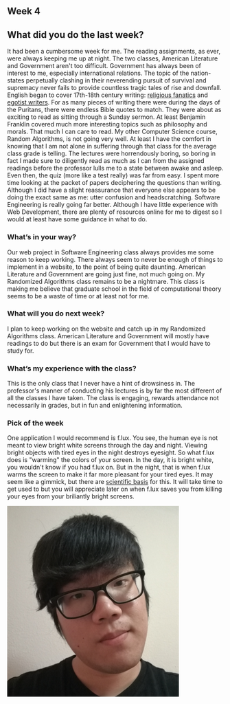 ## Week 4

## What did you do the last week?

It had been a cumbersome week for me. The reading assignments, as ever, were always keeping me up at night. The two classes, American Literature and Government aren't too difficult. Government has always been of interest to me, especially international relations. The topic of the nation-states perpetually clashing in their neverending pursuit of survival and supremacy never fails to provide countless tragic tales of rise and downfall. English began to cover 17th-18th century writing: [religious fanatics](https://en.wikipedia.org/wiki/Puritans) and [egotist writers](https://en.wikipedia.org/wiki/Benjamin_Franklin). For as many pieces of writing there were during the days of the Puritans, there were endless Bible quotes to match. They were about as exciting to read as sitting through a Sunday sermon. At least Benjamin Franklin covered much more interesting topics such as philosophy and morals. That much I can care to read. My other Computer Science course, Random Algorithms, is not going very well. At least I have the comfort in knowing that I am not alone in suffering through that class for the average class grade is telling. The lectures were horrendously boring, so boring in fact I made sure to diligently read as much as I can from the assigned readings before the professor lulls me to a state between awake and asleep. Even then, the quiz (more like a test really) was far from easy. I spent more time looking at the packet of papers deciphering the questions than writing. Although I did have a slight reassurance that everyone else appears to be doing the exact same as me: utter confusion and headscratching. Software Engineering is really going far better. Although I have little experience with Web Development, there are plenty of resources online for me to digest so I would at least have some guidance in what to do.

### What’s in your way?

Our web project in Software Engineering class always provides me some reason to keep working. There always seem to never be enough of things to implement in a website, to the point of being quite daunting. American Literature and Government are going just fine, not much going on. My Randomized Algorithms class remains to be a nightmare. This class is making me believe that graduate school in the field of computational theory seems to be a waste of time or at least not for me.

### What will you do next week?

I plan to keep working on the website and catch up in my Randomized Algorithms class. American Literature and Government will mostly have readings to do but there is an exam for Government that I would have to study for.

### What’s my experience with the class?

This is the only class that I never have a hint of drowsiness in. The professor's manner of conducting his lectures is by far the most different of all the classes I have taken. The class is engaging, rewards attendance not necessarily in grades, but in fun and enlightening information.

### Pick of the week

One application I would recommend is f.lux. You see, the human eye is not meant to view bright white screens through the day and night. Viewing bright objects with tired eyes in the night destroys eyesight. So what f.lux does is "warming" the colors of your screen. In the day, it is bright white, you wouldn't know if you had f.lux on. But in the night, that is when f.lux warms the screen to make it far more pleasant for your tired eyes. It may seem like a gimmick, but there are [scientific basis](https://justgetflux.com/research.html) for this. It will take time to get used to but you will appreciate later on when f.lux saves you from killing your eyes from your briliantly bright screens.

<img src="https://raw.githubusercontent.com/straitlaced/blog/master/images/IMG_20180128_232146%5B1%5D.jpg.png" width="400">
